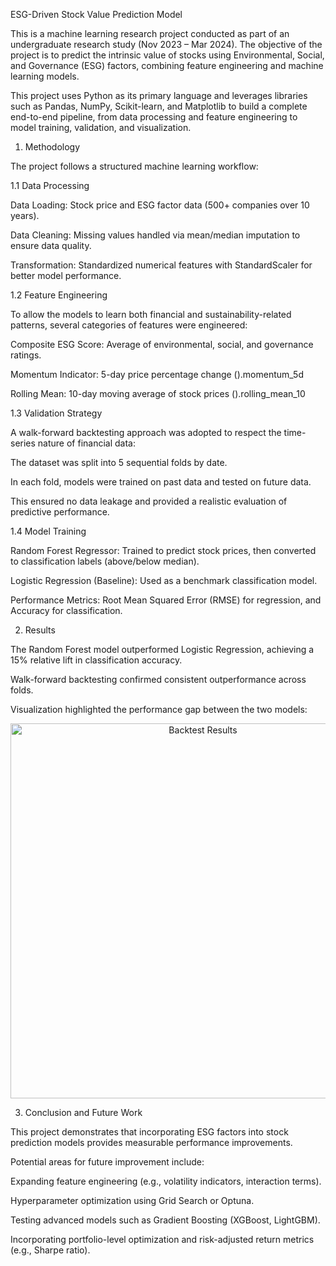 ESG-Driven Stock Value Prediction Model

This is a machine learning research project conducted as part of an undergraduate research study (Nov 2023 – Mar 2024).
The objective of the project is to predict the intrinsic value of stocks using Environmental, Social, and Governance (ESG) factors, combining feature engineering and machine learning models.

This project uses Python as its primary language and leverages libraries such as Pandas, NumPy, Scikit-learn, and Matplotlib to build a complete end-to-end pipeline, from data processing and feature engineering to model training, validation, and visualization.

1. Methodology

The project follows a structured machine learning workflow:

1.1 Data Processing

Data Loading: Stock price and ESG factor data (500+ companies over 10 years).

Data Cleaning: Missing values handled via mean/median imputation to ensure data quality.

Transformation: Standardized numerical features with StandardScaler for better model performance.

1.2 Feature Engineering

To allow the models to learn both financial and sustainability-related patterns, several categories of features were engineered:

Composite ESG Score: Average of environmental, social, and governance ratings.

Momentum Indicator: 5-day price percentage change ().momentum_5d

Rolling Mean: 10-day moving average of stock prices ().rolling_mean_10

1.3 Validation Strategy

A walk-forward backtesting approach was adopted to respect the time-series nature of financial data:

The dataset was split into 5 sequential folds by date.

In each fold, models were trained on past data and tested on future data.

This ensured no data leakage and provided a realistic evaluation of predictive performance.

1.4 Model Training

Random Forest Regressor: Trained to predict stock prices, then converted to classification labels (above/below median).

Logistic Regression (Baseline): Used as a benchmark classification model.

Performance Metrics: Root Mean Squared Error (RMSE) for regression, and Accuracy for classification.

2. Results

The Random Forest model outperformed Logistic Regression, achieving a 15% relative lift in classification accuracy.

Walk-forward backtesting confirmed consistent outperformance across folds.

Visualization highlighted the performance gap between the two models:

<p align="center"> <img src="results/backtest_plot.png" width="600" alt="Backtest Results"> </p>


3. Conclusion and Future Work

This project demonstrates that incorporating ESG factors into stock prediction models provides measurable performance improvements.

Potential areas for future improvement include:

Expanding feature engineering (e.g., volatility indicators, interaction terms).

Hyperparameter optimization using Grid Search or Optuna.

Testing advanced models such as Gradient Boosting (XGBoost, LightGBM).

Incorporating portfolio-level optimization and risk-adjusted return metrics (e.g., Sharpe ratio).
